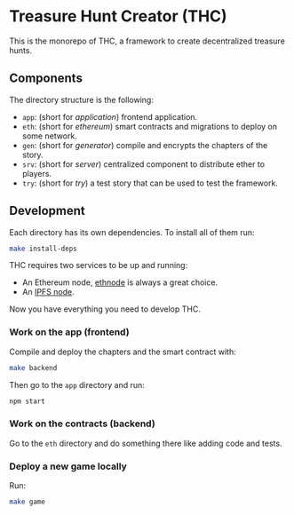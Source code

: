 # Treasure Hunt Creator (THC)

This is the monorepo of THC, a framework to create decentralized treasure hunts.

## Components

The directory structure is the following:
- `app`: (short for *application*) frontend application.
- `eth`: (short for *ethereum*) smart contracts and migrations to deploy on some network.
- `gen`: (short for *generator*) compile and encrypts the chapters of the story.
- `srv`: (short for *server*) centralized component to distribute ether to players.
- `try`: (short for *try*) a test story that can be used to test the framework.



## Development

Each directory has its own dependencies. To install all of them run:

```bash
make install-deps
```

THC requires two services to be up and running:

- An Ethereum node, [ethnode](https://github.com/vrde/ethnode/) is always a great choice.
- An [IPFS node](https://docs.ipfs.io/guides/guides/install/).

Now you have everything you need to develop THC.

### Work on the app (frontend)

Compile and deploy the chapters and the smart contract with:

```bash
make backend
```

Then go to the `app` directory and  run:

```bash
npm start
```

### Work on the contracts (backend)

Go to the `eth` directory and do something there like adding code and tests.

### Deploy a new game locally

Run:

```bash
make game
```
